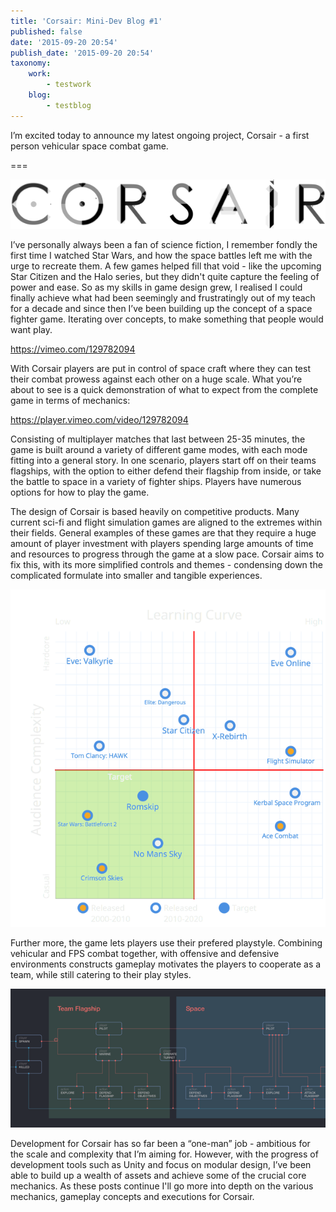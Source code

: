 ```yaml
---
title: 'Corsair: Mini-Dev Blog #1'
published: false
date: '2015-09-20 20:54'
publish_date: '2015-09-20 20:54'
taxonomy:
    work:
        - testwork
    blog:
        - testblog
---
```


I’m excited today to announce my latest ongoing project, Corsair - a first person vehicular space combat game.

===

![](logo.png)

I’ve personally always been a fan of science fiction, I remember fondly the first time I watched Star Wars, and how the space battles left me with the urge to recreate them. A few games helped fill that void - like the upcoming Star Citizen and the Halo series, but they didn't quite capture the feeling of power and ease. So as my skills in game design grew, I realised I could finally achieve what had been seemingly and frustratingly out of my teach for a decade and since then I’ve been building up the concept of a space fighter game. Iterating over concepts, to make something that people would want play.

https://vimeo.com/129782094

With Corsair players are put in control of space craft where they can test their combat prowess against each other on a huge scale. What you’re about to see is a quick demonstration of what to expect from the complete game in terms of mechanics:

https://player.vimeo.com/video/129782094

Consisting of multiplayer matches that last between 25-35 minutes, the game is built around a variety of different game modes, with each mode fitting into a general story. In one scenario, players start off on their teams flagships, with the option to either defend their flagship from inside, or take the battle to space in a variety of fighter ships. Players have numerous options for how to play the game.

The design of Corsair is based heavily on competitive products. Many current sci-fi and flight simulation games are aligned to the extremes within their fields. General examples of these games are that they require a huge amount of player investment with players spending large amounts of time and resources to progress through the game at a slow pace. Corsair aims to fix this, with its more simplified controls and themes - condensing down the complicated formulate into smaller and tangible experiences.

![Outline of game market positioning](grid5.png)

Further more, the game lets players use their prefered playstyle. Combining vehicular and FPS combat together, with offensive and defensive environments constructs gameplay motivates the players to cooperate as a team, while still catering to their play styles.

![Flowchart of player mechanics.](romskipFlow.png)

Development for Corsair has so far been a “one-man” job - ambitious for the scale and complexity that I’m aiming for. However, with the progress of development tools such as Unity and focus on modular design, I’ve been able to build up a wealth of assets and achieve some of the crucial core mechanics. As these posts continue I'll go more into depth on the various mechanics, gameplay concepts and executions for Corsair.
